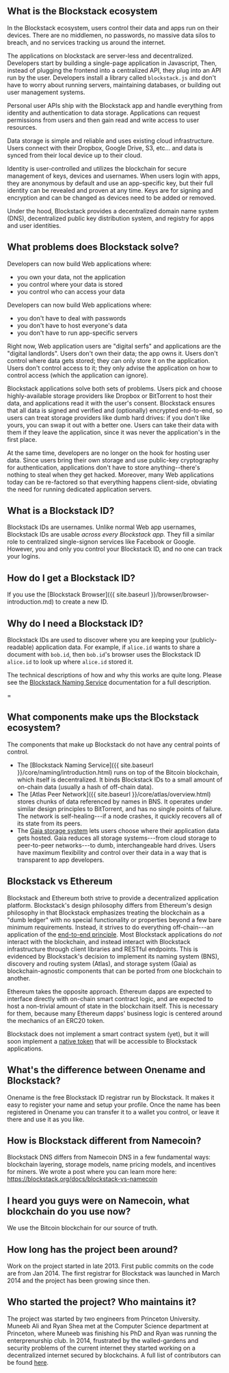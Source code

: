 ## What is the Blockstack ecosystem

In the Blockstack ecosystem, users control their data and apps run on their devices. There
are no middlemen, no passwords, no massive data silos to breach, and no services
tracking us around the internet.

The applications on blockstack are server-less and decentralized. Developers
start by building a single-page application in Javascript, Then, instead of
plugging the frontend into a centralized API, they plug into an API run by the
user. Developers install a library called `blockstack.js` and don't have to
worry about running servers, maintaining databases, or building out user
management systems.

Personal user APIs ship with the Blockstack app and handle everything from
identity and authentication to data storage. Applications can request
permissions from users and then gain read and write access to user resources.

Data storage is simple and reliable and uses existing cloud infrastructure.
Users connect with their Dropbox, Google Drive, S3, etc... and data is synced
from their local device up to their cloud.

Identity is user-controlled and utilizes the blockchain for secure management of
keys, devices and usernames. When users login with apps, they are anonymous by
default and use an app-specific key, but their full identity can be revealed and
proven at any time. Keys are for signing and encryption and can be changed as
devices need to be added or removed.

Under the hood, Blockstack provides a decentralized domain name system (DNS),
decentralized public key distribution system, and registry for apps and user
identities.

## What problems does Blockstack solve?

Developers can now build Web applications where:

- you own your data, not the application
- you control where your data is stored
- you control who can access your data

Developers can now build Web applications where:

- you don't have to deal with passwords
- you don't have to host everyone's data
- you don't have to run app-specific servers

Right now, Web application users are "digital serfs" and applications are the "digital landlords". Users don't own their data; the app owns it. Users don't control where data gets stored; they can only store it on the application. Users don't control access to it; they only advise the application on how to control access (which the application can ignore).

Blockstack applications solve both sets of problems. Users pick and choose highly-available storage providers like Dropbox or BitTorrent to host their data, and applications read it with the user's consent. Blockstack ensures that all data is signed and verified and (optionally) encrypted end-to-end, so users can treat storage providers like dumb hard drives: if you don't like yours, you can swap it out with a better one. Users can take their data with them if they leave the application, since it was never the application's in the first place.

At the same time, developers are no longer on the hook for hosting user data. Since users bring their own storage and use public-key cryptography for authentication, applications don't have to store anything--there's nothing to steal when they get hacked. Moreover, many Web applications today can be re-factored so that everything happens client-side, obviating the need for running dedicated application servers.


## What is a Blockstack ID?

Blockstack IDs are usernames.  Unlike normal Web app usernames, Blockstack IDs
are usable *across every Blockstack app.*  They fill a similar role to
centralized single-signon services like Facebook or Google.  However, you and
only you control your Blockstack ID, and no one can track your logins.

## How do I get a Blockstack ID?

If you use the [Blockstack Browser]({{ site.baseurl }}/browser/browser-introduction.md) to create a
new ID.

## Why do I need a Blockstack ID?

Blockstack IDs are used to discover where you are keeping your
(publicly-readable) application data.  For example, if `alice.id` wants to share
a document with `bob.id`, then `bob.id`'s browser uses the Blockstack ID
`alice.id` to look up where `alice.id` stored it.

The technical descriptions of how and why this works are quite long.
Please see the [Blockstack Naming Service]({{site.baseurl}}/core/naming/introduction.html)
documentation for a full description.

=

## What components make ups the Blockstack ecosystem?

The components that make up Blockstack do not have any central points of
control.

* The [Blockstack Naming Service]({{ site.baseurl }}/core/naming/introduction.html) runs on top of
  the Bitcoin blockchain, which itself is decentralized.  It binds Blockstack
IDs to a small amount of on-chain data (usually a hash of off-chain data).
* The [Atlas Peer Network]({{ site.baseurl }}/core/atlas/overview.html) stores chunks of data referenced by
names in BNS.  It operates under similar design principles to BitTorrent, and
has no single points of failure.  The network is self-healing---if a node
crashes, it quickly recovers all of its state from its peers.
* The [Gaia storage system](https://github.com/blockstack/gaia) lets users
  choose where their application data gets hosted.  Gaia reduces all storage
systems---from cloud storage to peer-to-peer networks---to dumb, interchangeable
hard drives.  Users have maximum flexibility and control over their data in a
way that is transparent to app developers.


## Blockstack vs Ethereum

Blockstack and Ethereum both strive to provide a decentralized application
platform.  Blockstack's design philosophy differs from Ethereum's design
philosophy in that Blockstack emphasizes treating the blockchain as a "dumb
ledger" with no special functionality or properties beyond a few bare minimum
requirements.  Instead, it strives to do everything off-chain---an application of the [end-to-end principle](https://en.wikipedia.org/wiki/End-to-end_principle).
Most Blockstack applications do *not*
interact with the blockchain, and instead interact with Blockstack
infrastructure through client libraries and RESTful endpoints.
This is evidenced by Blockstack's decision to implement its naming system (BNS), discovery and routing system
(Atlas), and storage system (Gaia) as blockchain-agnostic components that can be
ported from one blockchain to another.

Ethereum takes the opposite approach.  Ethereum dapps are expected to interface
directly with on-chain smart contract logic, and are expected to host a
non-trivial amount of state in the blockchain itself.  This is necessary for
them, because many Ethereum dapps' business logic is centered around the
mechanics of an ERC20 token.

Blockstack does not implement a smart contract system (yet), but it will soon
implement a [native token](https://blockstack.com/distribution.pdf) that will be
accessible to Blockstack applications.


## What's the difference between Onename and Blockstack?

Onename is the free Blockstack ID registrar run by Blockstack. It makes it easy to register your name and setup your profile. Once the name has been registered in Onename you can transfer it to a wallet you control, or leave it there and use it as you like.

## How is Blockstack different from Namecoin?

Blockstack DNS differs from Namecoin DNS in a few fundamental ways: blockchain layering, storage models, name pricing models, and incentives for miners. We wrote a post where you can learn more here: https://blockstack.org/docs/blockstack-vs-namecoin

## I heard you guys were on Namecoin, what blockchain do you use now?

We use the Bitcoin blockchain for our source of truth.

## How long has the project been around?

Work on the project started in late 2013. First public commits on the code are
from Jan 2014. The first registrar for Blockstack was launched in March 2014 and
the project has been growing since then.

## Who started the project? Who maintains it?

The project was started by two engineers from Princeton University. Muneeb Ali
and Ryan Shea met at the Computer Science department at Princeton, where Muneeb
was finishing his PhD and Ryan was running the enterprenurship club. In 2014,
frustrated by the walled-gardens and security problems of the current internet
they started working on a decentralized internet secured by blockchains. A full
list of contributors can be found
[here](https://github.com/blockstack/blockstack-core/graphs/contributors).
